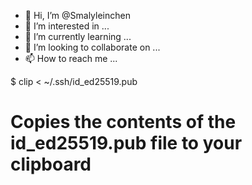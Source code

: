 - 👋 Hi, I’m @Smalyleinchen
- 👀 I’m interested in ...
- 🌱 I’m currently learning ...
- 💞️ I’m looking to collaborate on ...
- 📫 How to reach me ...

<!---
Smalyleinchen/Smalyleinchen is a ✨ special ✨ repository because its `README.md` (this file) appears on your GitHub profile.
You can click the Preview link to take a look at your changes.
--->
$ clip < ~/.ssh/id_ed25519.pub
# Copies the contents of the id_ed25519.pub file to your clipboard
